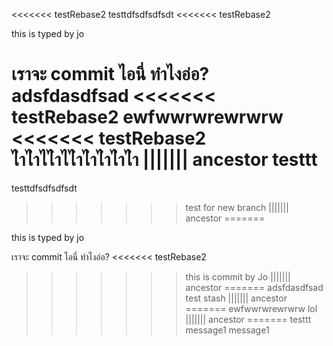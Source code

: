 <<<<<<< testRebase2
testtdfsdfsdfsdt
<<<<<<< testRebase2

this is typed by jo

เราจะ commit ไอนี่ ทำไงอ่อ?
adsfdasdfsad
<<<<<<< testRebase2
ewfwwrwrewrwrw
<<<<<<< testRebase2
ไำไำไไำไไำไำไำไำไำ
||||||| ancestor
testtt
=======
testtdfsdfsdfsdt
>>>>>>> test for new branch
||||||| ancestor
=======

this is typed by jo

เราจะ commit ไอนี่ ทำไงอ่อ?
<<<<<<< testRebase2
>>>>>>> this is commit by Jo
||||||| ancestor
=======
adsfdasdfsad
>>>>>>> test stash
||||||| ancestor
=======
ewfwwrwrewrwrw
>>>>>>> lol
||||||| ancestor
=======
testtt
message1
>>>>>>> message1
